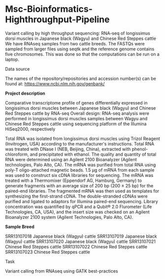 # Msc-Bioinformatics-Highthroughput-Pipeline

Variant calling by high throughput sequencing: RNA-seq of longissimus dorsi muscles in Japanese black (Wagyu) and Chinese Red Steppes cattle
We have RNAseq samples from two cattle breeds. The FASTQs were sampled from larger files using seqtk and the reference genome contains five chromosomes. This was done so that the computations can be run on a laptop.

Data source 

The names of the repository/repositories and accession number(s) can be found at: https://www.ncbi.nlm.nih.gov/genbank/ 

**Project description**

Comparative transcriptome profile of genes differentially expressed in longissimus dorsi muscles between Japanese black (Wagyu) and Chinese Red Steppes cattle by RNA-seq Overall design: RNA-seq analysis were performed in longissimus dorsi muscles samples between Wagyu and Chinese Red Steppes cattle using sequencing platform of the Illumina HiSeq2000, respectively

Total RNA was isolated from longissimus dorsi muscles using Trizol Reagent (Invitrogen, USA) according to the manufacturer's instructions. Total RNA was treated with DNase I (NEB, Beijing, China), extracted with phenol-chloroform, and precipitated with ethanol. The quality and quantity of total RNA were determined using an Agilent 2100 Bioanalyzer (Agilent technologies, Palo Alto, CA). The mRNA was purified from total RNA using poly-T oligo-attached magnetic beads. 1.5 µg of mRNA from each sample was used to construct six cDNA libraries for sequencing. The mRNA was treated with a Thermomixer (Eppendorf AG, Hamburg, Germany) to generate fragments with an average size of 200 bp (200 ± 25 bp) for the paired-end libraries. The fragmented mRNA was then used as templates for synthesizing the first-strand cDNA. The double-stranded cDNAs were purified and ligated to adaptors for Illumina paired-end sequencing. Library concentration was quantified by qPCR and a Qubit® 2.0 Flurometer (Life Technologies, CA, USA), and the insert size was checked on an Agilent Bioanalyzer 2100 system (Agilent Technologies, Palo Alto, CA).

**Sample	Breed**

SRR13107018	Japanese black (Wagyu) cattle
SRR13107019	Japanese black (Wagyu) cattle
SRR13107020	Japanese black (Wagyu) cattle
SRR13107021	Chinese Red Steppes cattle
SRR13107022	Chinese Red Steppes cattle
SRR13107023	Chinese Red Steppes cattle

Task

Variant calling from RNAseq using GATK best-practices


